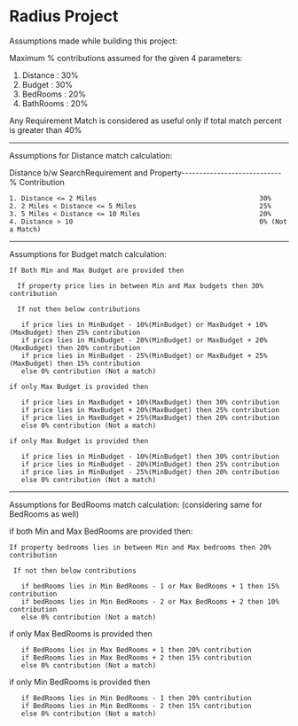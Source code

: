 # Radius Project

Assumptions made while building this project:

  Maximum % contributions assumed for the given 4 parameters:
  1. Distance : 30%
  2. Budget : 30%
  3. BedRooms : 20%
  4. BathRooms : 20%
  
  
  
 Any Requirement Match is considered as useful only if total match percent is greater than 40%
 
 ------------------------------------------------------------------------------------------------------------------------------------
 
 Assumptions for Distance match calculation:
 
   Distance b/w SearchRequirement and Property---------------------------- % Contribution
   
    1. Distance <= 2 Miles                                         30%
    2. 2 Miles < Distance <= 5 Miles                               25%
    3. 5 Miles < Distance <= 10 Miles                              20% 
    4. Distance > 10                                               0% (Not a Match) 
    
    
  ------------------------------------------------------------------------------------------------------------------------------------
    
 Assumptions for Budget match calculation:    
    
    If Both Min and Max Budget are provided then
    
      If property price lies in between Min and Max budgets then 30% contribution

      If not then below contributions
      
       if price lies in MinBudget - 10%(MinBudget) or MaxBudget + 10%(MaxBudget) then 25% contribution
       if price lies in MinBudget - 20%(MinBudget) or MaxBudget + 20%(MaxBudget) then 20% contribution
       if price lies in MinBudget - 25%(MinBudget) or MaxBudget + 25%(MaxBudget) then 15% contribution
       else 0% contribution (Not a match)
       
    if only Max Budget is provided then
    
       if price lies in MaxBudget + 10%(MaxBudget) then 30% contribution
       if price lies in MaxBudget + 20%(MaxBudget) then 25% contribution
       if price lies in MaxBudget + 25%(MaxBudget) then 20% contribution
       else 0% contribution (Not a match)
       
    if only Max Budget is provided then   
    
       if price lies in MinBudget - 10%(MinBudget) then 30% contribution
       if price lies in MinBudget - 20%(MinBudget) then 25% contribution
       if price lies in MinBudget - 25%(MinBudget) then 20% contribution
       else 0% contribution (Not a match)
  
  ------------------------------------------------------------------------------------------------------------------------------------
    
 Assumptions for BedRooms match calculation: (considering same for BedRooms as well)   
 
  if both Min and Max BedRooms are provided then:
  
    If property bedrooms lies in between Min and Max bedrooms then 20% contribution
    
     If not then below contributions
     
       if bedRooms lies in Min BedRooms - 1 or Max BedRooms + 1 then 15% contribution
       if bedRooms lies in Min BedRooms - 2 or Max BedRooms + 2 then 10% contribution
       else 0% contribution (Not a match)
       
  if only Max BedRooms is provided then
  
       if BedRooms lies in Max BedRooms + 1 then 20% contribution
       if BedRooms lies in Max BedRooms + 2 then 15% contribution
       else 0% contribution (Not a match)     
       
  if only Min BedRooms is provided then
  
       if BedRooms lies in Min BedRooms - 1 then 20% contribution
       if BedRooms lies in Min BedRooms - 2 then 15% contribution
       else 0% contribution (Not a match)     
       
  
   
